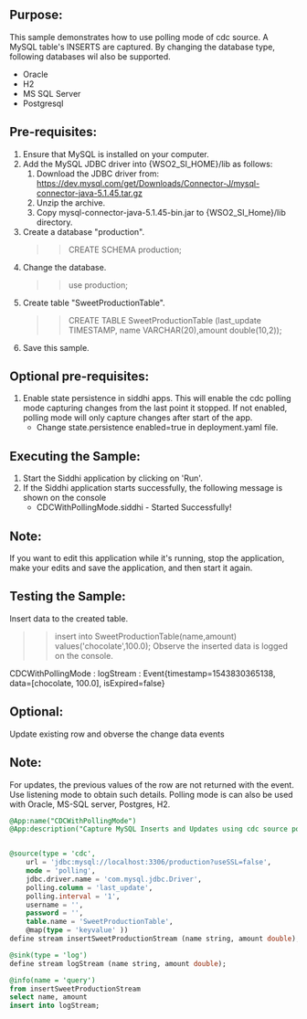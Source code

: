 
## Purpose:
This sample demonstrates how to use polling mode of cdc source.
A MySQL table's INSERTS are captured.
By changing the database type, following databases wil also be supported.
* Oracle
* H2
* MS SQL Server
* Postgresql

## Pre-requisites:
1. Ensure that MySQL is installed on your computer.
2. Add the MySQL JDBC driver into {WSO2_SI_HOME}/lib as follows:
    1. Download the JDBC driver from: https://dev.mysql.com/get/Downloads/Connector-J/mysql-connector-java-5.1.45.tar.gz
    2. Unzip the archive.
    3. Copy mysql-connector-java-5.1.45-bin.jar to {WSO2_SI_Home}/lib directory.
3. Create a database "production".<br/>
    >> CREATE SCHEMA production;
4. Change the database.<br/>
    >> use production;
5. Create table "SweetProductionTable".<br/>
    >> CREATE TABLE SweetProductionTable (last_update TIMESTAMP, name VARCHAR(20),amount double(10,2));
6. Save this sample.

## Optional pre-requisites:
1. Enable state persistence in siddhi apps.
This will enable the cdc polling mode capturing changes from the last point it stopped.
If not enabled, polling mode will only capture changes after start of the app.
    * Change state.persistence enabled=true in deployment.yaml file.

## Executing the Sample:
1. Start the Siddhi application by clicking on 'Run'.
2. If the Siddhi application starts successfully, the following message is shown on the console
    * CDCWithPollingMode.siddhi - Started Successfully!

## Note:
If you want to edit this application while it's running, stop the application, make your edits and save the application, and then start it again.

## Testing the Sample:
Insert data to the created table.<br/>
>> insert into SweetProductionTable(name,amount) values('chocolate',100.0);
Observe the inserted data is logged on the console.

CDCWithPollingMode : logStream : Event{timestamp=1543830365138, data=[chocolate, 100.0], isExpired=false}

## Optional:
Update existing row and obverse the change data events

## Note:
For updates, the previous values of the row are not returned with the event. Use listening mode to obtain such details.
Polling mode is can also be used with Oracle, MS-SQL server, Postgres, H2.


```sql
@App:name("CDCWithPollingMode")
@App:description("Capture MySQL Inserts and Updates using cdc source polling mode.")


@source(type = 'cdc',
	url = 'jdbc:mysql://localhost:3306/production?useSSL=false',
	mode = 'polling',
	jdbc.driver.name = 'com.mysql.jdbc.Driver',
	polling.column = 'last_update',
	polling.interval = '1',
	username = '',
	password = '',
	table.name = 'SweetProductionTable',
	@map(type = 'keyvalue' ))
define stream insertSweetProductionStream (name string, amount double);

@sink(type = 'log')
define stream logStream (name string, amount double);

@info(name = 'query')
from insertSweetProductionStream
select name, amount
insert into logStream;
```